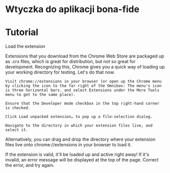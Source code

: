 # Wtyczka do aplikacji bona-fide

# Tutorial
Load the extension

Extensions that you download from the Chrome Web Store are packaged up as .crx files, which is great for distribution, but not so great for development. Recognizing this, Chrome gives you a quick way of loading up your working directory for testing. Let's do that now.

    Visit chrome://extensions in your browser (or open up the Chrome menu by clicking the icon to the far right of the Omnibox: The menu's icon is three horizontal bars. and select Extensions under the More Tools menu to get to the same place).

    Ensure that the Developer mode checkbox in the top right-hand corner is checked.

    Click Load unpacked extension… to pop up a file-selection dialog.

    Navigate to the directory in which your extension files live, and select it.

Alternatively, you can drag and drop the directory where your extension files live onto chrome://extensions in your browser to load it.

If the extension is valid, it'll be loaded up and active right away! If it's invalid, an error message will be displayed at the top of the page. Correct the error, and try again. 
